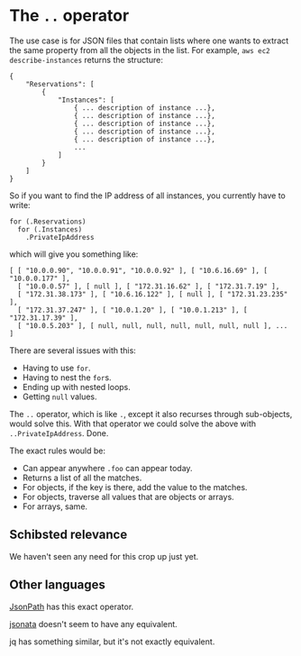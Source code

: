 
# The `..` operator

The use case is for JSON files that contain lists where one wants to
extract the same property from all the objects in the list. For
example, `aws ec2 describe-instances` returns the structure:

```
{
    "Reservations": [
        {
            "Instances": [
                { ... description of instance ...},
                { ... description of instance ...},
                { ... description of instance ...},
                { ... description of instance ...},
                { ... description of instance ...},
                ...
            ]
        }
    ]
}
```

So if you want to find the IP address of all instances, you currently
have to write:

```
for (.Reservations)
  for (.Instances)
    .PrivateIpAddress
```

which will give you something like:

```
[ [ "10.0.0.90", "10.0.0.91", "10.0.0.92" ], [ "10.6.16.69" ], [ "10.0.0.177" ],
  [ "10.0.0.57" ], [ null ], [ "172.31.16.62" ], [ "172.31.7.19" ],
  [ "172.31.38.173" ], [ "10.6.16.122" ], [ null ], [ "172.31.23.235" ],
  [ "172.31.37.247" ], [ "10.0.1.20" ], [ "10.0.1.213" ], [ "172.31.17.39" ],
  [ "10.0.5.203" ], [ null, null, null, null, null, null, null ], ...
]
```

There are several issues with this:
  * Having to use `for`.
  * Having to nest the `for`s.
  * Ending up with nested loops.
  * Getting `null` values.

The `..` operator, which is like `.`, except it also recurses through
sub-objects, would solve this. With that operator we could solve the
above with `..PrivateIpAddress`. Done.

The exact rules would be:
 * Can appear anywhere `.foo` can appear today.
 * Returns a list of all the matches.
 * For objects, if the key is there, add the value to the matches.
 * For objects, traverse all values that are objects or arrays.
 * For arrays, same.

## Schibsted relevance

We haven't seen any need for this crop up just yet.

## Other languages

[JsonPath](https://github.com/json-path/JsonPath) has this exact
operator.

[jsonata](http://jsonata.org/) doesn't seem to have any equivalent.

jq has something similar, but it's not exactly equivalent.